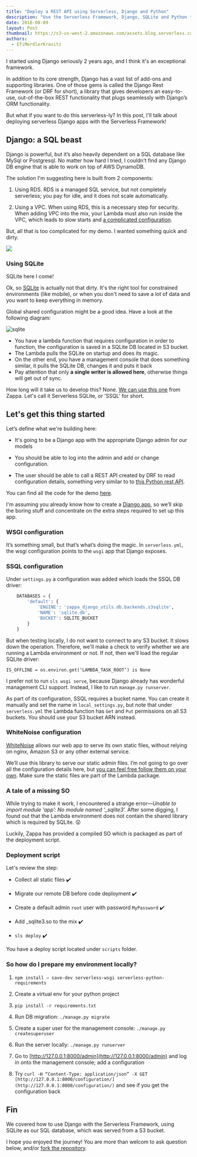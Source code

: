 ```yaml
---
title: "Deploy a REST API using Serverless, Django and Python"
description: "Use the Serverless Framework, Django, SQLite and Python to quickly deploy a REST API."
date: 2018-08-09
layout: Post
thumbnail: https://s3-us-west-2.amazonaws.com/assets.blog.serverless.com/serverless-django/serverless-django-thumb.jpg
authors:
  - EfiMerdlerKravitz
---
```


I started using Django seriously 2 years ago, and I think it's an exceptional framework.

In addition to its core strength, Django has a vast list of add-ons and supporting libraries. One of those gems is called the Django Rest Framework (or DRF for short), a library that gives developers an easy-to-use, out-of-the-box REST functionality that plugs seamlessly with Django’s ORM functionality.

But what if you want to do this serverless-ly? In this post, I'll talk about deploying serverless Django apps with the Serverless Framework!

## Django: a SQL beast 

Django is powerful, but it’s also heavily dependent on a SQL database like MySql or Postgresql. No matter how hard I tried, I couldn’t find any Django DB engine that is able to work on top of AWS DynamoDB.

The solution I'm suggesting here is built from 2 components:

1. Using RDS. RDS is a managed SQL service, but not completely serverless; you pay for idle, and it does not scale automatically.

2. Using a VPC. When using RDS, this is a necessary step for security. When adding VPC into the mix, your Lambda must also run inside the VPC, which leads to slow starts and [a complicated configuration](https://gist.github.com/efi-mk/d6586669a472be8ea16b6cf8e9c6ba7f).

But, all that is too complicated for my demo. I wanted something quick and dirty.

![](https://user-images.githubusercontent.com/822542/43189371-1792774c-8fff-11e8-8b79-2cd9d16c4e53.png)

### Using SQLite

SQLite here I come!

Ok, so [SQLite](https://www.sqlite.org/index.html) is actually not that dirty. It's the right tool for constrained environments (like mobile), or when you don't need to save a lot of data and you want to keep everything in memory.

Global shared configuration might be a good idea. Have a look at the following diagram:

![sqlite](https://user-images.githubusercontent.com/822542/43189524-7331b9c8-8fff-11e8-8dc7-75612d36ff65.png)

* You have a lambda function that requires configuration in order to function, the configuration is saved in a SQLite DB located in S3 bucket.
* The Lambda pulls the SQLite on startup and does its magic.
* On the other end, you have a management console that does something similar, it pulls the SQLite DB, changes it and puts it back
* Pay attention that only **a single writer is allowed here**, otherwise things will get out of sync.

How long will it take us to develop this? None. [We can use this one](https://blog.zappa.io/posts/s3sqlite-a-serverless-relational-database) from Zappa. Let's call it Serverless SQLite, or 'SSQL' for short.

## Let's get this thing started

Let’s define what we're building here:

* It's going to be a Django app with the appropriate Django admin for our models

* You should be able to log into the admin and add or change configuration.

* The user should be able to call a REST API created by DRF to read configuration details, something very similar to to [this Python rest API](https://serverless.com/blog/flask-python-rest-api-serverless-lambda-dynamodb/).

You can find all the code for the demo [here](https://github.com/efi-mk/serverless-django-demo).

I'm assuming you already know how to create a [Django app](https://docs.djangoproject.com/en/2.0/intro/tutorial01/), so we’ll skip the boring stuff and concentrate on the extra steps required to set up this app.

### WSGI configuration

It’s something small, but that’s what’s doing the magic. In `serverless.yml`, the wsgi configuration points to the `wsgi` app that Django exposes.

### SSQL configuration

Under `settings.py` a configuration was added which loads the SSQL DB driver:

``` python
    DATABASES = {
        'default': {
            'ENGINE': 'zappa_django_utils.db.backends.s3sqlite',
            'NAME': 'sqlite.db',
            'BUCKET': SQLITE_BUCKET
        }
    }
```

But when testing locally, I do not want to connect to any S3 bucket. It slows down the operation. Therefore, we'll make a check to verify whether we are running a Lambda environment or not. If not, then we'll load the regular SQLite driver:

`IS_OFFLINE = os.environ.get(‘LAMBDA_TASK_ROOT’) is None`

I prefer not to run `sls wsgi serve`, because Django already has wonderful management CLI support. Instead, I like to run `manage.py runserver`.

As part of its configuration, SSQL requires a bucket name. You can create it manually and set the name in `local_settings.py`, but note that under `serverless.yml` the Lambda function has `Get` and `Put` permissions on all S3 buckets. You should use your S3 bucket ARN instead.

### WhiteNoise configuration

[WhiteNoise](http://whitenoise.evans.io/en/stable/) allows our web app to serve its own static files, without relying on nginx, Amazon S3 or any other external service.

We’ll use this library to serve our static admin files. I’m not going to go over all the configuration details here, but [you can feel free follow them on your own](https://github.com/evansd/whitenoise/issues/164). Make sure the static files are part of the Lambda package.

### A tale of a missing SO

While trying to make it work, I encountered a strange error—*Unable to import module ‘app’: No module named ‘_sqlite3’.* After some digging, I found out that the Lambda environment does not contain the shared library which is required by SQLite. 😲 

Luckily, Zappa has provided a compiled SO which is packaged as part of the deployment script.

### Deployment script

Let's review the step:

* Collect all static files ✔️

* Migrate our remote DB before code deployment ✔️

* Create a default admin `root` user with password `MyPassword` ✔️

* Add _sqlite3.so to the mix ✔️

* `sls deploy` ✔️

You have a deploy script located under `scripts` folder.

### So how do I prepare my environment locally?

1. `npm install — save-dev serverless-wsgi serverless-python-requirements`

1. Create a virtual env for your python project

1. `pip install -r requirements.txt`

1. Run DB migration: `./manage.py migrate`

1. Create a super user for the management console: `./manage.py createsuperuser`

1. Run the server locally: `./manage.py runserver`

1. Go to [http://127.0.0.1:8000/admin](http://127.0.0.1:8000/admin) and log in onto the management console; add a configuration

1. Try `curl -H “Content-Type: application/json” -X GET [http://127.0.0.1:8000/configuration/](http://127.0.0.1:8000/configuration/)` and see if you get the configuration back

## Fin

We covered how to use Django with the Serverless Framework, using SQLite as our SQL database, which was served from a S3 bucket.

I hope you enjoyed the journey! You are more than welcom to ask question below, and/or [fork the repository](https://github.com/efi-mk/serverless-django-demo).
